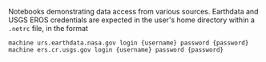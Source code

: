 Notebooks demonstrating data access from various sources. Earthdata and USGS EROS credentials are expected in the user's home directory within a `.netrc` file, in the format 

```
machine urs.earthdata.nasa.gov login {username} password {password}
machine ers.cr.usgs.gov login {username} password {password}
```
